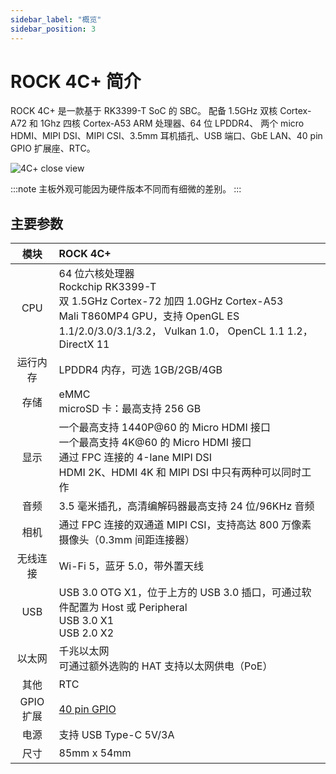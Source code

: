 ```yaml
---
sidebar_label: "概览"
sidebar_position: 3
---
```


# ROCK 4C+ 简介

ROCK 4C+ 是一款基于 RK3399-T SoC 的 SBC。
配备 1.5GHz 双核 Cortex-A72 和 1Ghz 四核 Cortex-A53 ARM 处理器、64 位 LPDDR4、
两个 micro HDMI、MIPI DSI、MIPI CSI、3.5mm 耳机插孔、USB 端口、GbE LAN、40 pin GPIO 扩展座、RTC。

![4C+ close view](/img/rock4/rock4c+-closelook.webp)

:::note
主板外观可能因为硬件版本不同而有细微的差别。
:::

## 主要参数

|   模块    | ROCK 4C+                                                                                                                                                                                 |
| :-------: | :--------------------------------------------------------------------------------------------------------------------------------------------------------------------------------------- |
|    CPU    | 64 位六核处理器<br/>Rockchip RK3399-T<br/>双 1.5GHz Cortex-72 加四 1.0GHz Cortex-A53<br/>Mali T860MP4 GPU，支持 OpenGL ES 1.1/2.0/3.0/3.1/3.2， Vulkan 1.0， OpenCL 1.1 1.2， DirectX 11 |
| 运行内存  | LPDDR4 内存，可选 1GB/2GB/4GB                                                                                                                                                            |
|   存储    | eMMC<br/>microSD 卡：最高支持 256 GB                                                                                                                                                     |
|   显示    | 一个最高支持 1440P@60 的 Micro HDMI 接口<br/>一个最高支持 4K@60 的 Micro HDMI 接口<br/>通过 FPC 连接的 4-lane MIPI DSI<br/>HDMI 2K、HDMI 4K 和 MIPI DSI 中只有两种可以同时工作           |
|   音频    | 3.5 毫米插孔，高清编解码器最高支持 24 位/96KHz 音频                                                                                                                                      |
|   相机    | 通过 FPC 连接的双通道 MIPI CSI，支持高达 800 万像素摄像头（0.3mm 间距连接器）                                                                                                            |
| 无线连接  | Wi-Fi 5，蓝牙 5.0，带外置天线                                                                                                                                                            |
|    USB    | USB 3.0 OTG X1，位于上方的 USB 3.0 插口，可通过软件配置为 Host 或 Peripheral<br/>USB 3.0 X1<br/>USB 2.0 X2                                                                               |
|  以太网   | 千兆以太网<br/>可通过额外选购的 HAT 支持以太网供电（PoE）                                                                                                                                |
|   其他    | RTC                                                                                                                                                                                      |
| GPIO 扩展 | [40 pin GPIO](/rock4/hardware/rock4-gpio)                                                                                                                                                |
|   电源    | 支持 USB Type-C 5V/3A                                                                                                                                                                    |
|   尺寸    | 85mm x 54mm                                                                                                                                                                              |
